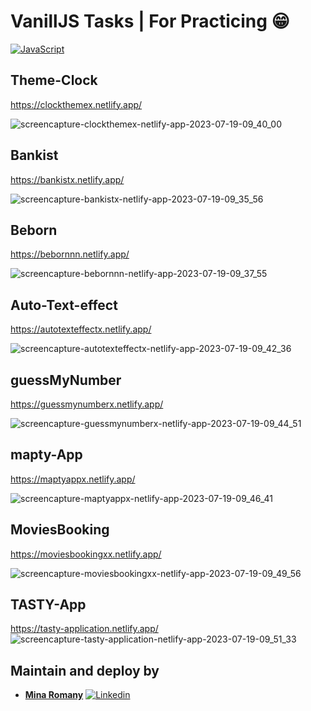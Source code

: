 # VanillJS Tasks | For Practicing 😁

[![JavaScript](https://img.shields.io/badge/JavascriptES6-18.16.0-yellow.svg)](https://developer.mozilla.org/en-US/docs/Web/JavaScript)


## Theme-Clock
https://clockthemex.netlify.app/

![screencapture-clockthemex-netlify-app-2023-07-19-09_40_00](https://github.com/MinaRomany53/VanillaJS-Tasks/assets/84532337/a83b0006-613c-47c5-87be-70332c9879ae)


## Bankist
https://bankistx.netlify.app/

![screencapture-bankistx-netlify-app-2023-07-19-09_35_56](https://github.com/MinaRomany53/VanillaJS-Tasks/assets/84532337/37df2034-de27-41e1-91e5-950c902d1537)


## Beborn
https://bebornnn.netlify.app/

![screencapture-bebornnn-netlify-app-2023-07-19-09_37_55](https://github.com/MinaRomany53/VanillaJS-Tasks/assets/84532337/218a2018-f4bd-4da7-8499-9b72cc857c5a)


## Auto-Text-effect
https://autotexteffectx.netlify.app/

![screencapture-autotexteffectx-netlify-app-2023-07-19-09_42_36](https://github.com/MinaRomany53/VanillaJS-Tasks/assets/84532337/ad3d6ffa-b970-4b70-a11a-74eefd73d57c)


## guessMyNumber
https://guessmynumberx.netlify.app/

![screencapture-guessmynumberx-netlify-app-2023-07-19-09_44_51](https://github.com/MinaRomany53/VanillaJS-Tasks/assets/84532337/b8da4b69-16de-4b68-8a00-5c99e9dcd3b6)


## mapty-App
https://maptyappx.netlify.app/

![screencapture-maptyappx-netlify-app-2023-07-19-09_46_41](https://github.com/MinaRomany53/VanillaJS-Tasks/assets/84532337/2a834873-7117-4b1f-b85c-e12490923462)


## MoviesBooking
https://moviesbookingxx.netlify.app/

![screencapture-moviesbookingxx-netlify-app-2023-07-19-09_49_56](https://github.com/MinaRomany53/VanillaJS-Tasks/assets/84532337/2fe30372-ec49-4782-8850-79a7db1dc7cd)


## TASTY-App
https://tasty-application.netlify.app/
![screencapture-tasty-application-netlify-app-2023-07-19-09_51_33](https://github.com/MinaRomany53/VanillaJS-Tasks/assets/84532337/0ec7591e-5837-4e95-ac4f-7e7832c5df32)



## Maintain and deploy by

- [**Mina Romany**](https://github.com/MinaRomany53)
  [![Linkedin](https://img.shields.io/badge/-linkedin-grey?logo=linkedin)](https://www.linkedin.com/in/mina-romany-6828a4218/)
